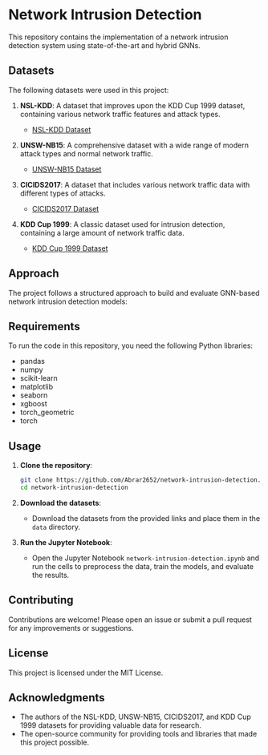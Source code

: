 # Network Intrusion Detection

This repository contains the implementation of a network intrusion detection system using state-of-the-art and hybrid GNNs.

## Datasets

The following datasets were used in this project:

1. **NSL-KDD**: A dataset that improves upon the KDD Cup 1999 dataset, containing various network traffic features and attack types.
   - [NSL-KDD Dataset](https://www.kaggle.com/datasets/hassan06/nslkdd)

2. **UNSW-NB15**: A comprehensive dataset with a wide range of modern attack types and normal network traffic.
   - [UNSW-NB15 Dataset](https://www.kaggle.com/datasets/mrwellsdavid/unsw-nb15)

3. **CICIDS2017**: A dataset that includes various network traffic data with different types of attacks.
   - [CICIDS2017 Dataset](https://www.kaggle.com/datasets/chethuhn/network-intrusion-dataset)

4. **KDD Cup 1999**: A classic dataset used for intrusion detection, containing a large amount of network traffic data.
   - [KDD Cup 1999 Dataset](https://www.kaggle.com/datasets/galaxyh/kdd-cup-1999-data)

## Approach

The project follows a structured approach to build and evaluate GNN-based network intrusion detection models:


## Requirements

To run the code in this repository, you need the following Python libraries:

- pandas
- numpy
- scikit-learn
- matplotlib
- seaborn
- xgboost
- torch_geometric
- torch 


## Usage

1. **Clone the repository**:
   ```bash
   git clone https://github.com/Abrar2652/network-intrusion-detection.git
   cd network-intrusion-detection
   ```

2. **Download the datasets**:
   - Download the datasets from the provided links and place them in the `data` directory.

3. **Run the Jupyter Notebook**:
   - Open the Jupyter Notebook `network-intrusion-detection.ipynb` and run the cells to preprocess the data, train the models, and evaluate the results.


## Contributing

Contributions are welcome! Please open an issue or submit a pull request for any improvements or suggestions.

## License

This project is licensed under the MIT License.

## Acknowledgments

- The authors of the NSL-KDD, UNSW-NB15, CICIDS2017, and KDD Cup 1999 datasets for providing valuable data for research.
- The open-source community for providing tools and libraries that made this project possible.
